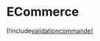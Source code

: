 # ECommerce

[!include[validationcommande](ecommerce.validationcommande.autogen.md)]




































































































